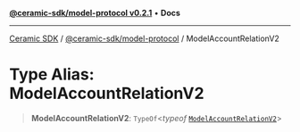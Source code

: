 [**@ceramic-sdk/model-protocol v0.2.1**](../README.md) • **Docs**

***

[Ceramic SDK](../../../README.md) / [@ceramic-sdk/model-protocol](../README.md) / ModelAccountRelationV2

# Type Alias: ModelAccountRelationV2

> **ModelAccountRelationV2**: `TypeOf`\<*typeof* [`ModelAccountRelationV2`](../variables/ModelAccountRelationV2.md)\>
